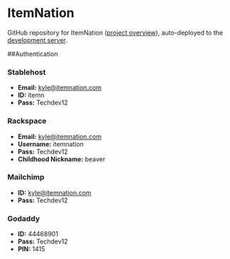 # ItemNation

GitHub repository for ItemNation ([project overview](http://youtu.be/_VT-QjDqVaw)), auto-deployed to the [development server](http://166.78.49.117/).

##Authentication

### Stablehost

* **Email:** kyle@itemnation.com
* **ID:** itemn
* **Pass:** Techdev12

### Rackspace

* **Email:** kyle@itemnation.com
* **Username:** itemnation
* **Pass:** Techdev12
* **Childhood Nickname:** beaver

### Mailchimp

* **ID:** kyle@itemnation.com
* **Pass:** Techdev12

### Godaddy

* **ID:** 44468901
* **Pass:** Techdev12
* **PIN:** 1415
